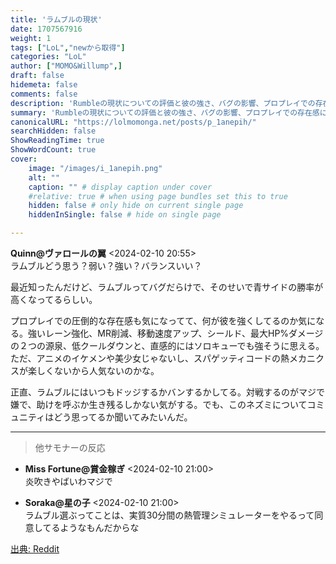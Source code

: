 ```yaml
---
title: 'ラムブルの現状'
date: 1707567916
weight: 1
tags: ["LoL","newから取得"]
categories: "LoL"
author: ["MOMO&Willump",]
draft: false
hidemeta: false
comments: false
description: 'Rumbleの現状についての評価と彼の強さ、バグの影響、プロプレイでの存在感に関する議論。'
summary: 'Rumbleの現状についての評価と彼の強さ、バグの影響、プロプレイでの存在感に関する議論。'
canonicalURL: "https://lolmomonga.net/posts/p_1anepih/"
searchHidden: false
ShowReadingTime: true
ShowWordCount: true
cover:
    image: "/images/i_1anepih.png"
    alt: ""
    caption: "" # display caption under cover
    #relative: true # when using page bundles set this to true
    hidden: false # only hide on current single page
    hiddenInSingle: false # hide on single page

---
```

**Quinn@ヴァロールの翼** <2024-02-10 20:55>  
ラムブルどう思う？弱い？強い？バランスいい？

最近知ったんだけど、ラムブルってバグだらけで、そのせいで青サイドの勝率が高くなってるらしい。

プロプレイでの圧倒的な存在感も気になってて、何が彼を強くしてるのか気になる。強いレーン強化、MR削減、移動速度アップ、シールド、最大HP%ダメージの２つの源泉、低クールダウンと、直感的にはソロキューでも強そうに思える。ただ、アニメのイケメンや美少女じゃないし、スパゲッティコードの熱メカニクスが楽しくないから人気ないのかな。

正直、ラムブルにはいつもドッジするかバンするかしてる。対戦するのがマジで嫌で、助けを呼ぶか生き残るしかない気がする。でも、このネズミについてコミュニティはどう思ってるか聞いてみたいんだ。  

---

> 他サモナーの反応  

- **Miss Fortune@賞金稼ぎ** <2024-02-10 21:00>   
炎吹きやばいわマジで  

- **Soraka@星の子** <2024-02-10 21:00>   
ラムブル選ぶってことは、実質30分間の熱管理シミュレーターをやるって同意してるようなもんだからな  




[出典: Reddit](https://www.reddit.com//r/leagueoflegends/comments/1anepih/state_of_rumble/)
